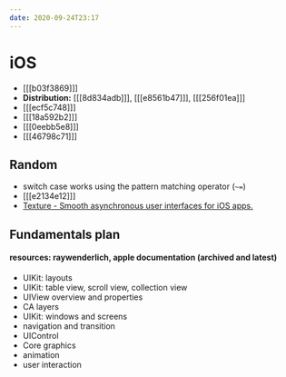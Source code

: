 ```yaml
---
date: 2020-09-24T23:17
---
```


# iOS

- [[[b03f3869]]]
- **Distribution:** [[[8d834adb]]], [[[e8561b47]]], [[[256f01ea]]]
- [[[ecf5c748]]]
- [[[18a592b2]]]
- [[[0eebb5e8]]]
- [[[46798c71]]]

## Random

- switch case works using the pattern matching operator (`~=`)
- [[[e2134e12]]]
- [Texture - Smooth asynchronous user interfaces for iOS apps.](https://github.com/texturegroup/texture)




## Fundamentals plan
#### resources: raywenderlich, apple documentation (archived and latest)

- UIKit: layouts
- UIKit: table view, scroll view, collection view
- UIView overview and properties
- CA layers
- UIKit: windows and screens
- navigation and transition
- UIControl
- Core graphics
- animation
- user interaction
